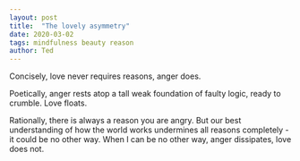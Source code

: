 ```yaml
---
layout: post
title:  "The lovely asymmetry"
date: 2020-03-02
tags: mindfulness beauty reason
author: Ted
---
```


Concisely, love never requires reasons, anger does.

Poetically, anger rests atop a tall weak foundation of faulty logic, ready to crumble. Love floats.

Rationally, there is always a reason you are angry. But our best understanding of how the world works undermines all reasons completely - it could be no other way. When I can be no other way, anger dissipates, love does not.
